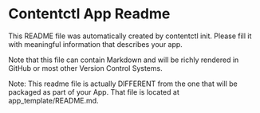 # Contentctl App Readme

This README file was automatically created by contentctl init. 
Please fill it with meaningful information that describes your app.  

Note that this file can contain Markdown and will be richly rendered in GitHub or most other Version Control Systems.


Note: This readme file is actually DIFFERENT from the one that will be packaged as part of your App.
That file is located at app_template/README.md.